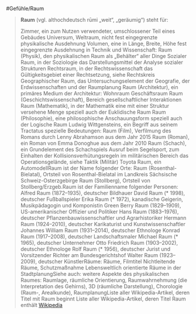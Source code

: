 #Gefühle/Raum
> **Raum** (vgl. althochdeutsch rūmi „weit“, „geräumig“) steht für:
>
> Zimmer, ein zum Nutzen verwendeter, umschlossener Teil eines Gebäudes
> Universum, Weltraum, nicht fest eingegrenzte physikalische Ausdehnung
> Volumen, eine in Länge, Breite, Höhe fest eingegrenzte Ausdehnung
> in Technik und Wissenschaft:
> Raum (Physik), den physikalischen Raum als „Behälter“ aller Dinge
> Sozialer Raum, in der Soziologie das Darstellungsmittel der Analyse sozialer Strukturen
> Rechtsraum, in der Rechtswissenschaft das Gültigkeitsgebiet einer Rechtsetzung, siehe Rechtskreis
> Geographischer Raum, das Untersuchungselement der Geografie, der Erdwissenschaften und der Raumplanung
> Raum (Architektur), ein primäres Medium der Architektur:
> Wohnraum
> Geschäftsraum
> Raum (Geschichtswissenschaft), Bereich gesellschaftlicher Interaktionen
> Raum (Mathematik), in der Mathematik eine mit einer Struktur versehene Menge
> speziell auch der Euklidische Raum
> Raum (Philosophie), eine philosophische Anschauungsform
> speziell auch der Logische Raum Ludwig Wittgensteins, ein Begriff aus seinem Tractatus
> spezielle Bedeutungen:
> Raum (Film), Verfilmung des Romans durch Lenny Abrahamson aus dem Jahr 2015
> Raum (Roman), ein Roman von Emma Donoghue aus dem Jahr 2010
> Raum (Schach), ein Grundelement des Schachspiels
> Ausruf beim Segelsport, zum Einhalten der Kollisionsverhütungsregeln
> im militärischen Bereich das Operationsgelände, siehe Taktik (Militär)
> Toyota Raum, ein AutomodellRaum ist der Name folgender Orte:
> Raum (Rosenthal-Bielatal), Ortsteil von Rosenthal-Bielatal im Landkreis Sächsische Schweiz-Osterzgebirge
> Raum (Stollberg), Ortsteil von Stollberg/Erzgeb.Raum ist der Familienname folgender Personen:
> Alfred Raum (1872–1935), deutscher Bildhauer
> David Raum (* 1998), deutscher Fußballspieler
> Erika Raum (* 1972), kanadische Geigerin, Musikpädagogin und Komponistin
> Green Berry Raum (1829–1909), US-amerikanischer Offizier und Politiker
> Hans Raum (1883–1976), deutscher Pflanzenbauwissenschaftler und Agrarhistoriker
> Hermann Raum (1924–2010), deutscher Karikaturist und Kunstwissenschaftler
> Johannes William Raum (1931–2014), deutscher Ethnologe
> Konrad Raum (1917–2008), deutscher Landschaftsmaler
> Michael Raum (* 1965), deutscher Unternehmer
> Otto Friedrich Raum (1903–2002), deutscher Ethnologe
> Rolf Raum (* 1956), deutscher Jurist und Vorsitzender Richter am Bundesgerichtshof
> Walter Raum (1923–2009), deutscher KünstlerRäume:
> Räume, Filmtitel
> Nichtleitende Räume, Schutzmaßnahme
> Lebensweltlich orientierte Räume in der StadtplanungSiehe auch:
> weitere Aspekte des physikalischen Raumes: Raumlage, räumliche Orientierung, Raumwahrnehmung (die Interpretation des Gehirns), 3D (räumliche Darstellung), Chorologie (Raum-, Arealkunde), RaumplanungListe aller Wikipedia-Artikel, deren Titel mit Raum beginnt
> Liste aller Wikipedia-Artikel, deren Titel Raum enthält
> [Wikipedia](https://de.wikipedia.org/wiki/Raum)